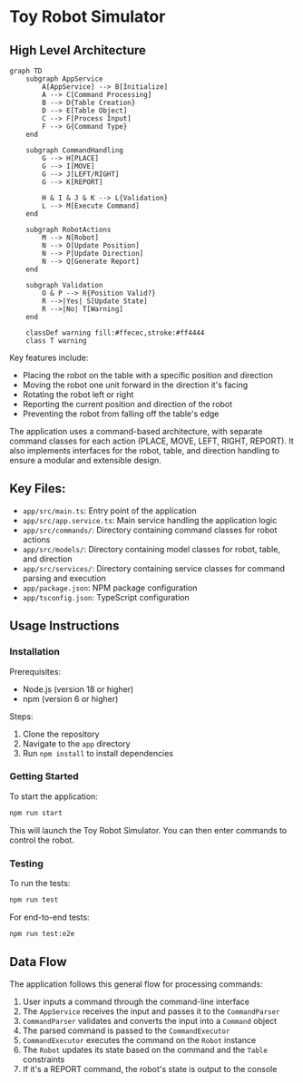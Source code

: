 # Toy Robot Simulator

## High Level Architecture

```mermaid
graph TD
    subgraph AppService
        A[AppService] --> B[Initialize]
        A --> C[Command Processing]
        B --> D{Table Creation}
        D --> E[Table Object]
        C --> F[Process Input]
        F --> G{Command Type}
    end

    subgraph CommandHandling
        G --> H[PLACE]
        G --> I[MOVE]
        G --> J[LEFT/RIGHT]
        G --> K[REPORT]
        
        H & I & J & K --> L{Validation}
        L --> M[Execute Command]
    end

    subgraph RobotActions
        M --> N[Robot]
        N --> O[Update Position]
        N --> P[Update Direction]
        N --> Q[Generate Report]
    end

    subgraph Validation
        O & P --> R{Position Valid?}
        R -->|Yes| S[Update State]
        R -->|No| T[Warning]
    end

    classDef warning fill:#ffecec,stroke:#ff4444
    class T warning
```

Key features include:
- Placing the robot on the table with a specific position and direction
- Moving the robot one unit forward in the direction it's facing
- Rotating the robot left or right
- Reporting the current position and direction of the robot
- Preventing the robot from falling off the table's edge

The application uses a command-based architecture, with separate command classes for each action (PLACE, MOVE, LEFT, RIGHT, REPORT). It also implements interfaces for the robot, table, and direction handling to ensure a modular and extensible design.


## Key Files:
- `app/src/main.ts`: Entry point of the application
- `app/src/app.service.ts`: Main service handling the application logic
- `app/src/commands/`: Directory containing command classes for robot actions
- `app/src/models/`: Directory containing model classes for robot, table, and direction
- `app/src/services/`: Directory containing service classes for command parsing and execution
- `app/package.json`: NPM package configuration
- `app/tsconfig.json`: TypeScript configuration

## Usage Instructions

### Installation

Prerequisites:
- Node.js (version 18 or higher)
- npm (version 6 or higher)

Steps:
1. Clone the repository
2. Navigate to the `app` directory
3. Run `npm install` to install dependencies

### Getting Started

To start the application:

```bash
npm run start
```

This will launch the Toy Robot Simulator. You can then enter commands to control the robot.


### Testing

To run the tests:

```bash
npm run test
```

For end-to-end tests:

```bash
npm run test:e2e
```

## Data Flow

The application follows this general flow for processing commands:

1. User inputs a command through the command-line interface
2. The `AppService` receives the input and passes it to the `CommandParser`
3. `CommandParser` validates and converts the input into a `Command` object
4. The parsed command is passed to the `CommandExecutor`
5. `CommandExecutor` executes the command on the `Robot` instance
6. The `Robot` updates its state based on the command and the `Table` constraints
7. If it's a REPORT command, the robot's state is output to the console
